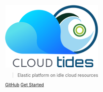 <!-- _coverpage.md -->

<img src="_media/tides_logo.png" width="300">

> Elastic platform on idle cloud resources

[GitHub](https://github.com/scienterprise/CloudTides)
[Get Started](README.md)